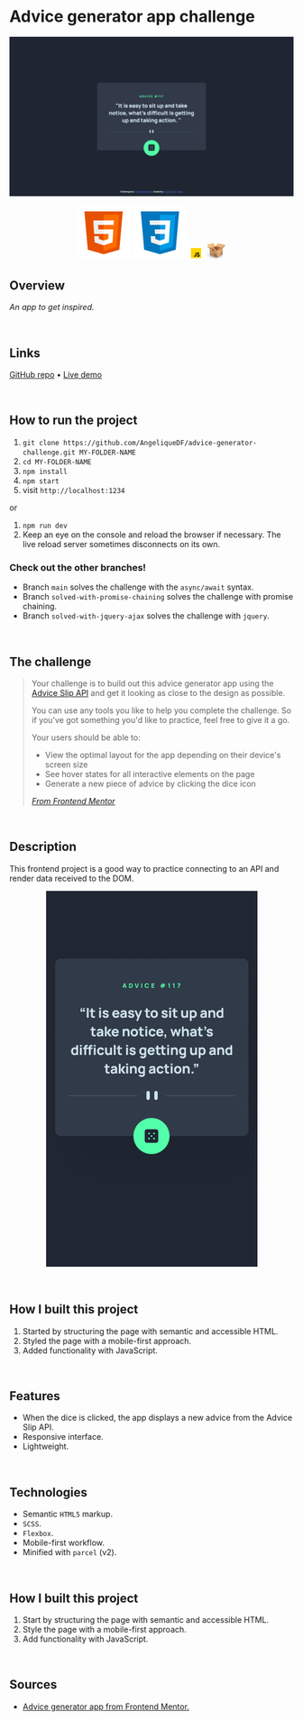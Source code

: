 # Advice generator app challenge

![Screenshot of the todo app](./src/images/desktop-screenshot.png)

<div align="center">
  <img src="./src/images/logo-html5.svg">
  <img src="./src/images/logo-css3.svg">
  <img width="24px" src="./src/images/logo-javascript-gif.gif">
  <img src="./src/images/logo-parceljs.png">
</div>

## Overview

_An app to get inspired._

<br />

## Links

<p>
<a href="https://github.com/AngeliqueDF/advice-generator-challenge">GitHub repo</a> • 
<a href="https://symphonious-profiterole-31bf3c.netlify.app/">Live demo</a>
</p>

<br />

## How to run the project

1. `git clone https://github.com/AngeliqueDF/advice-generator-challenge.git MY-FOLDER-NAME`
2. `cd MY-FOLDER-NAME`
3. `npm install`
4. `npm start`
5. visit `http://localhost:1234`

or

1. `npm run dev`
2. Keep an eye on the console and reload the browser if necessary. The live reload server sometimes disconnects on its own.

### Check out the other branches!

- Branch `main` solves the challenge with the `async/await` syntax.
- Branch `solved-with-promise-chaining` solves the challenge with promise chaining.
- Branch `solved-with-jquery-ajax` solves the challenge with `jquery`.

<br />

## The challenge

> Your challenge is to build out this advice generator app using the [Advice Slip API](https://api.adviceslip.com) and get it looking as close to the design as possible.
>
> You can use any tools you like to help you complete the challenge. So if you've got something you'd like to practice, feel free to give it a go.
>
> Your users should be able to:
>
> - View the optimal layout for the app depending on their device's screen size
> - See hover states for all interactive elements on the page
> - Generate a new piece of advice by clicking the dice icon
>
> _[From Frontend Mentor]()_

<br />

## Description

This frontend project is a good way to practice connecting to an API and render data received to the DOM.

<p align="center">
<img width="375" width="667" src="./images/../src/design/mobile-design.jpg">
</p>

<br />

## How I built this project

1.  Started by structuring the page with semantic and accessible HTML.
2.  Styled the page with a mobile-first approach.
3.  Added functionality with JavaScript.

<br />

## Features

- When the dice is clicked, the app displays a new advice from the Advice Slip API.
- Responsive interface.
- Lightweight.

<br />

## Technologies

- Semantic `HTML5` markup.
- `SCSS`.
- `Flexbox`.
- Mobile-first workflow.
- Minified with `parcel` (v2).

<br />

## How I built this project

1.  Start by structuring the page with semantic and accessible HTML.
2.  Style the page with a mobile-first approach.
3.  Add functionality with JavaScript.

<br />

## Sources

- [Advice generator app from Frontend Mentor.](https://www.frontendmentor.io/challenges/advice-generator-app-QdUG-13db)
